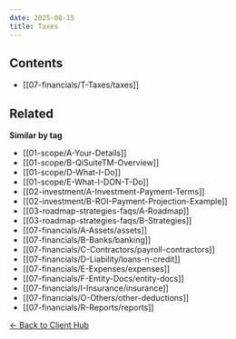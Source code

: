 ```yaml
---
date: 2025-08-15
title: Taxes
---
```


<!-- AUTO-TOC:START -->

## Contents
- [[07-financials/T-Taxes/taxes]]

<!-- AUTO-TOC:END -->


<!-- RELATED:START -->

## Related
**Similar by tag**
- [[01-scope/A-Your-Details]]
- [[01-scope/B-QiSuiteTM-Overview]]
- [[01-scope/D-What-I-Do]]
- [[01-scope/E-What-I-DON-T-Do]]
- [[02-investment/A-Investment-Payment-Terms]]
- [[02-investment/B-ROI-Payment-Projection-Example]]
- [[03-roadmap-strategies-faqs/A-Roadmap]]
- [[03-roadmap-strategies-faqs/B-Strategies]]
- [[07-financials/A-Assets/assets]]
- [[07-financials/B-Banks/banking]]
- [[07-financials/C-Contractors/payroll-contractors]]
- [[07-financials/D-Liability/loans-n-credit]]
- [[07-financials/E-Expenses/expenses]]
- [[07-financials/F-Entity-Docs/entity-docs]]
- [[07-financials/I-Insurance/insurance]]
- [[07-financials/O-Others/other-deductions]]
- [[07-financials/R-Reports/reports]]

<!-- RELATED:END -->






[← Back to Client Hub](https://www.builtbyrays.com/Client-Vault/portal)